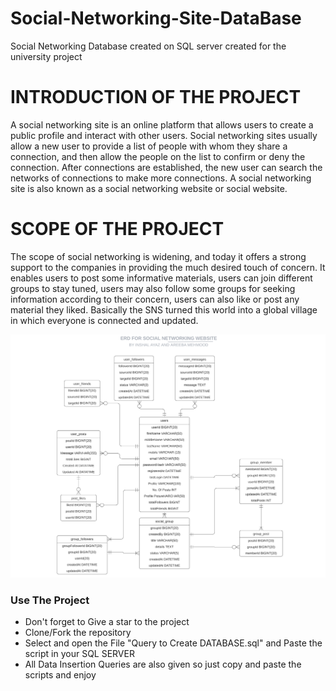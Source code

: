 # Social-Networking-Site-DataBase
Social Networking Database created on SQL server created for the university project
<h1>INTRODUCTION OF THE PROJECT</h1>
A social networking site is an online platform that allows users to create a
public profile and interact with other users. Social networking sites usually
allow a new user to provide a list of people with whom they share a
connection, and then allow the people on the list to confirm or deny the
connection. After connections are established, the new user can search the
networks of connections to make more connections.
A social networking site is also known as a social networking website or
social website.

<h1>SCOPE OF THE PROJECT</h1>
The scope of social networking is widening, and today it offers a strong
support to the companies in providing the much desired touch of concern.
It enables users to post some informative materials, users can join different
groups to stay tuned, users may also follow some groups for seeking
information according to their concern, users can also like or post any
material they liked. Basically the SNS turned this world into a global village
in which everyone is connected and updated.
<br/>


![ERD](https://github.com/inshalayaz/Social-Networking-Site-DataBase/blob/main/ERD.png?raw=true)

<h3>Use The Project</h3>
<ul>
 <li>Don't forget to Give a star to the project</li>
<li>Clone/Fork the repository</li>
<li>Select and open the File "Query to Create DATABASE.sql" and Paste the script in your SQL SERVER </l1>
<li>All Data Insertion Queries are also given so just copy and paste the scripts and enjoy</li>
</ul>
